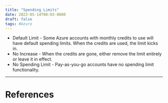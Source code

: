 ```yaml
---
title: "Spending Limits"
date: 2023-05-14T00:03-0800
draft: false
tags: #Azure
---
```


- Default Limit - Some Azure accounts with monthly credits to use will have default spending limits. When the credits are used, the limit kicks in. 
- No Increase - When the credits are gone, either remove the limit entirely or leave it in effect.
- No Spending Limit - Pay-as-you-go accounts have no spending limit functionality.

---
# References
